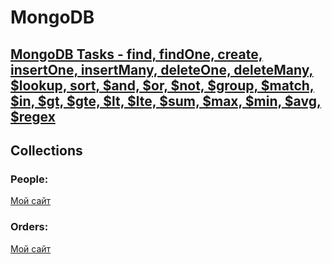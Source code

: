 # MongoDB

## [MongoDB Tasks - find, findOne, create, insertOne, insertMany, deleteOne, deleteMany, $lookup, sort, $and, $or, $not, $group, $match, $in, $gt, $gte, $lt, $lte, $sum, $max, $min, $avg, $regex](http://www.example.com/)

## Collections

### People:

[Мой сайт](http://www.example.com/)

### Orders:

[Мой сайт](http://www.example.com/)
